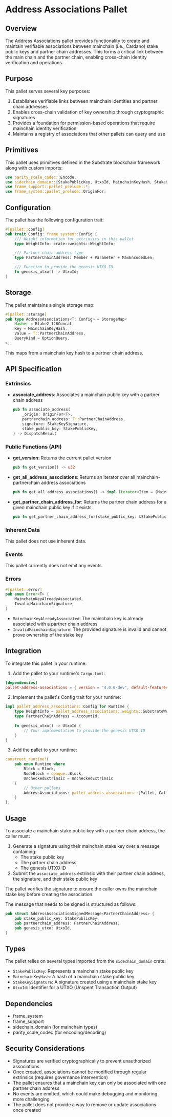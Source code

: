 # Address Associations Pallet

## Overview

The Address Associations pallet provides functionality to create and maintain verifiable associations between mainchain (i.e., Cardano) stake public keys and partner chain addresses. This forms a critical link between the main chain and the partner chain, enabling cross-chain identity verification and operations.

## Purpose

This pallet serves several key purposes:
1. Establishes verifiable links between mainchain identities and partner chain addresses
2. Enables cross-chain validation of key ownership through cryptographic signatures
3. Provides a foundation for permission-based operations that require mainchain identity verification
4. Maintains a registry of associations that other pallets can query and use

## Primitives

This pallet uses primitives defined in the Substrate blockchain framework along with custom imports:

```rust
use parity_scale_codec::Encode;
use sidechain_domain::{StakePublicKey, UtxoId, MainchainKeyHash, StakeKeySignature};
use frame_support::pallet_prelude::*;
use frame_system::pallet_prelude::OriginFor;
```

## Configuration

The pallet has the following configuration trait:

```rust
#[pallet::config]
pub trait Config: frame_system::Config {
    /// Weight information for extrinsics in this pallet
    type WeightInfo: crate::weights::WeightInfo;

    /// Partner chain address type
    type PartnerChainAddress: Member + Parameter + MaxEncodedLen;

    /// Function to provide the genesis UTXO ID
    fn genesis_utxo() -> UtxoId;
}
```

## Storage

The pallet maintains a single storage map:

```rust
#[pallet::storage]
pub type AddressAssociations<T: Config> = StorageMap<
    Hasher = Blake2_128Concat,
    Key = MainchainKeyHash,
    Value = T::PartnerChainAddress,
    QueryKind = OptionQuery,
>;
```

This maps from a mainchain key hash to a partner chain address.

## API Specification

### Extrinsics

- **associate_address**: Associates a mainchain public key with a partner chain address
  ```rust
  pub fn associate_address(
      _origin: OriginFor<T>,
      partnerchain_address: T::PartnerChainAddress,
      signature: StakeKeySignature,
      stake_public_key: StakePublicKey,
  ) -> DispatchResult
  ```

### Public Functions (API)

- **get_version**: Returns the current pallet version
  ```rust
  pub fn get_version() -> u32
  ```

- **get_all_address_associations**: Returns an iterator over all mainchain-partnerchain address associations
  ```rust
  pub fn get_all_address_associations() -> impl Iterator<Item = (MainchainKeyHash, T::PartnerChainAddress)>
  ```

- **get_partner_chain_address_for**: Returns the partner chain address for a given mainchain public key if it exists
  ```rust
  pub fn get_partner_chain_address_for(stake_public_key: &StakePublicKey) -> Option<T::PartnerChainAddress>
  ```

### Inherent Data

This pallet does not use inherent data.

### Events

This pallet currently does not emit any events.

### Errors

```rust
#[pallet::error]
pub enum Error<T> {
    MainchainKeyAlreadyAssociated,
    InvalidMainchainSignature,
}
```

- `MainchainKeyAlreadyAssociated`: The mainchain key is already associated with a partner chain address
- `InvalidMainchainSignature`: The provided signature is invalid and cannot prove ownership of the stake key

## Integration

To integrate this pallet in your runtime:

1. Add the pallet to your runtime's `Cargo.toml`:
```toml
[dependencies]
pallet-address-associations = { version = "4.0.0-dev", default-features = false }
```

2. Implement the pallet's Config trait for your runtime:
```rust
impl pallet_address_associations::Config for Runtime {
    type WeightInfo = pallet_address_associations::weights::SubstrateWeight<Runtime>;
    type PartnerChainAddress = AccountId;
    
    fn genesis_utxo() -> UtxoId {
        // Your implementation to provide the genesis UTXO ID
    }
}
```

3. Add the pallet to your runtime:
```rust
construct_runtime!(
    pub enum Runtime where
        Block = Block,
        NodeBlock = opaque::Block,
        UncheckedExtrinsic = UncheckedExtrinsic
    {
        // Other pallets
        AddressAssociations: pallet_address_associations::{Pallet, Call, Storage, Config},
    }
);
```

## Usage

To associate a mainchain stake public key with a partner chain address, the caller must:

1. Generate a signature using their mainchain stake key over a message containing:
    - The stake public key
    - The partner chain address
    - The genesis UTXO ID
2. Submit the `associate_address` extrinsic with their partner chain address, the signature, and their stake public key

The pallet verifies the signature to ensure the caller owns the mainchain stake key before creating the association.

The message that needs to be signed is structured as follows:
```rust
pub struct AddressAssociationSignedMessage<PartnerChainAddress> {
    pub stake_public_key: StakePublicKey,
    pub partnerchain_address: PartnerChainAddress,
    pub genesis_utxo: UtxoId,
}
```

## Types

The pallet relies on several types imported from the `sidechain_domain` crate:
- `StakePublicKey`: Represents a mainchain stake public key
- `MainchainKeyHash`: A hash of a mainchain stake public key
- `StakeKeySignature`: A signature created using a mainchain stake key
- `UtxoId`: Identifier for a UTXO (Unspent Transaction Output)

## Dependencies

- frame_system
- frame_support
- sidechain_domain (for mainchain types)
- parity_scale_codec (for encoding/decoding)

## Security Considerations

- Signatures are verified cryptographically to prevent unauthorized associations
- Once created, associations cannot be modified through regular extrinsics (requires governance intervention)
- The pallet ensures that a mainchain key can only be associated with one partner chain address
- No events are emitted, which could make debugging and monitoring more challenging
- The pallet does not provide a way to remove or update associations once created
